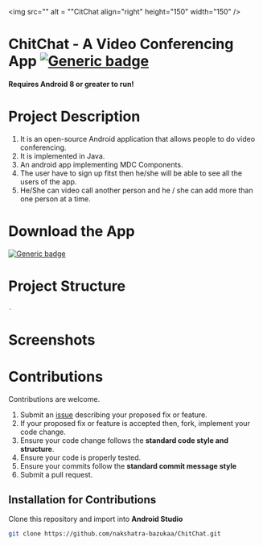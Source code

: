 <img src="" alt = ""CitChat align="right" height="150" width="150" />

# ChitChat - A Video Conferencing App [![Generic badge](https://img.shields.io/badge/ChitChat-Download-<COLOR>.svg)]() 
#### Requires Android 8 or greater to run!

# Project Description
1. It is an open-source Android application that allows people to do video conferencing.
2. It is implemented in Java.
3. An android app implementing MDC Components.
4. The user have to sign up fitst then he/she will be able to see all the users of the app.
5. He/She can video call another person and he / she can add more than one person at a time.

# Download the App
[![Generic badge](https://img.shields.io/badge/ChitChat-Download-<COLOR>.svg)]()
# Project Structure
```bash
.

```

# Screenshots



# Contributions
Contributions are welcome.
1. Submit an [issue]() describing your proposed fix or feature.
2. If your proposed fix or feature is accepted then, fork, implement your code change.
3. Ensure your code change follows the **standard code style and structure**.
4. Ensure your code is properly tested.
5. Ensure your commits follow the **standard commit message style**
6. Submit a pull request.

## Installation for Contributions
Clone this repository and import into **Android Studio**
```bash
git clone https://github.com/nakshatra-bazukaa/ChitChat.git
```
